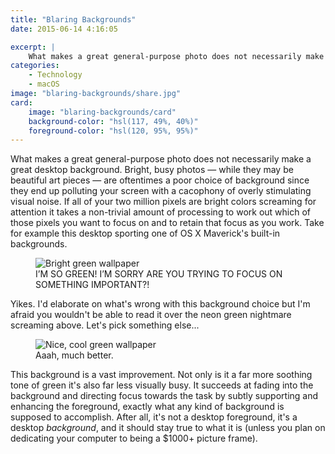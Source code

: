```yaml
---
title: "Blaring Backgrounds"
date: 2015-06-14 4:16:05

excerpt: |
    What makes a great general-purpose photo does not necessarily make a great desktop background.
categories:
    - Technology
    - macOS
image: "blaring-backgrounds/share.jpg"
card:
    image: "blaring-backgrounds/card"
    background-color: "hsl(117, 49%, 40%)"
    foreground-color: "hsl(120, 95%, 95%)"
---
```


What makes a great general-purpose photo does not necessarily make a great desktop background. Bright, busy photos &mdash; while they may be beautiful art pieces &mdash; are oftentimes a poor choice of background since they end up polluting your screen with a cacophony of overly stimulating visual noise. If all of your two million pixels are bright colors screaming for attention it takes a non-trivial amount of processing to work out which of those pixels you want to focus on and to retain that focus as you work. Take for example this desktop sporting one of OS X Maverick's built-in backgrounds.

<figure class="edge-to-edge large shadow">
    <img src="{{ site.dropbox }}/blaring-backgrounds/bad-desktop.jpg" alt="Bright green wallpaper">
    <figcaption>
        I’M SO GREEN! I’M SORRY ARE YOU TRYING TO FOCUS ON SOMETHING IMPORTANT?!
    </figcaption>
</figure>

Yikes. I'd elaborate on what's wrong with this background choice but I'm afraid you wouldn't be able to read it over the neon green nightmare screaming above. Let's pick something else...

<figure class="edge-to-edge large shadow">
    <img src="{{ site.dropbox }}/blaring-backgrounds/good-desktop.jpg" alt="Nice, cool green wallpaper">
    <figcaption>
        Aaah, much better.
    </figcaption>
</figure>

This background is a vast improvement. Not only is it a far more soothing tone of green it's also far less visually busy. It succeeds at fading into the background and directing focus towards the task by subtly supporting and enhancing the foreground, exactly what any kind of background is supposed to accomplish. After all, it's not a desktop foreground, it's a desktop *background*, and it should stay true to what it is (unless you plan on dedicating your computer to being a $1000+ picture frame).